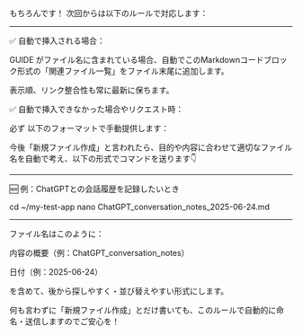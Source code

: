 もちろんです！
次回からは以下のルールで対応します：

---

✅ 自動で挿入される場合：

GUIDE がファイル名に含まれている場合、自動でこのMarkdownコードブロック形式の「関連ファイル一覧」をファイル末尾に追加します。

表示順、リンク整合性も常に最新に保ちます。

✅ 自動で挿入できなかった場合やリクエスト時：

必ず 以下のフォーマットで手動提供します：




今後「新規ファイル作成」と言われたら、目的や内容に合わせて適切なファイル名を自動で考え、以下の形式でコマンドを送ります👇


---

🆕 例：ChatGPTとの会話履歴を記録したいとき

cd ~/my-test-app
nano ChatGPT_conversation_notes_2025-06-24.md


---

ファイル名はこのように：

内容の概要（例：ChatGPT_conversation_notes）

日付（例：2025-06-24）


を含めて、後から探しやすく・並び替えやすい形式にします。

何も言わずに「新規ファイル作成」とだけ書いても、このルールで自動的に命名・送信しますのでご安心を！

